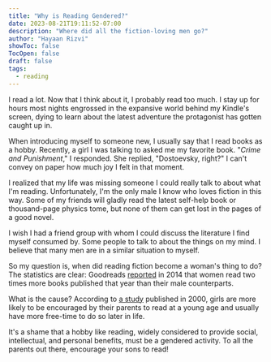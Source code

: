 ```yaml
---
title: "Why is Reading Gendered?"
date: 2023-08-21T19:11:52-07:00
description: "Where did all the fiction-loving men go?"
author: "Hayaan Rizvi"
showToc: false
TocOpen: false
draft: false
tags:
  - reading
---
```


I read a lot. Now that I think about it, I probably read too much. I stay up for hours most nights engrossed in the expansive world behind my Kindle's screen, dying to learn about the latest adventure the protagonist has gotten caught up in.

When introducing myself to someone new, I usually say that I read books as a hobby. Recently, a girl I was talking to asked me my favorite book. "_Crime and Punishment_," I responded. She replied, "Dostoevsky, right?" I can't convey on paper how much joy I felt in that moment. 

I realized that my life was missing someone I could really talk to about what I'm reading. Unfortunately, I'm the only male I know who loves fiction in this way. Some of my friends will gladly read the latest self-help book or thousand-page physics tome, but none of them can get lost in the pages of a good novel.

I wish I had a friend group with whom I could discuss the literature I find myself consumed by. Some people to talk to about the things on my mind. I believe that many men are in a similar situation to myself.

So my question is, when did reading fiction become a woman's thing to do? The statistics are clear: Goodreads [reported](https://www.goodreads.com/blog/show/475-sex-and-reading-a-look-at-who-s-reading-whom) in 2014 that women read two times more books published that year than their male counterparts.

What is the cause? According to [a study](https://doi.org/10.1016/S0304-422X(00)00003-6) published in 2000, girls are more likely to be encouraged by their parents to read at a young age and usually have more free-time to do so later in life.

It's a shame that a hobby like reading, widely considered to provide social, intellectual, and personal benefits, must be a gendered activity. To all the parents out there, encourage your sons to read!
